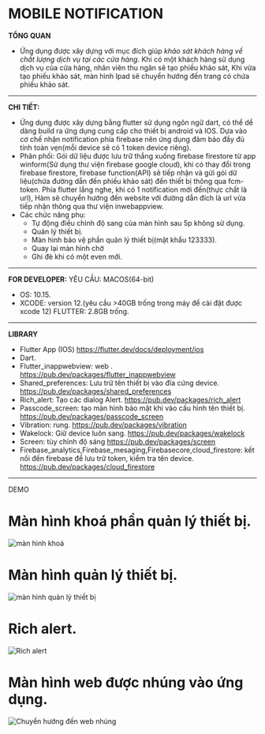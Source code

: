 # MOBILE NOTIFICATION
**TỔNG QUAN** 
- Ứng dụng được xây dựng với mục đích giúp *khảo sát khách hàng về chất lượng dịch vụ tại các cửa hàng*. Khi có một khách hàng sử dụng dịch vụ của cửa hàng, nhân viên thu ngân sẽ tạo phiếu khảo sát, Khi vừa tạo phiếu khảo sát, màn hình Ipad sẽ chuyển hướng đến trang có chứa phiếu khảo sát.
------------------
**CHI TIẾT:**
-   Ứng dụng được xây dựng bằng flutter sử dụng ngôn ngữ dart, có thể dể dàng build ra ứng dụng cung cấp cho thiết bị android và IOS. Dựa vào cơ chế nhận notification phía firebase nên ứng dụng đảm bảo đầy đủ tính toàn vẹn(mỗi device sẽ có 1 token device riêng).
-   Phân phối: Gói dữ liệu được lưu trữ thẳng xuống firebase firestore từ app winform(Sử dụng thư viện firebase google cloud), khi có thay đổi trong firebase firestore, firebase function(API) sẽ tiếp nhận và gửi gói dữ liệu(chứa đường dẫn đến phiếu khảo sát) đến thiết bị thông qua fcm-token. Phía flutter lắng nghe, khi có 1 notification mới đến(thực chất là url), Hàm sẽ chuyển hướng đến website với đường dẫn đích là url vừa tiếp nhận thông qua thư viện inwebappview.
-   Các chức năng phụ: 
    -	Tự động điều chỉnh độ sang của màn hình sau 5p không sử dụng.
    -	Quản lý thiết bị.
    -	Màn hình bảo vệ phần quản lý thiết bị(mật khẩu 123333).
    -	Quay lại màn hình chờ
    -	Ghi đè khi có một even mới.

------------------------------------------

**FOR DEVELOPER:**
YÊU CẦU:
MACOS(64-bit)
-	OS:  10.15.
-	XCODE: version 12.(yêu cầu >40GB trống trong máy để cài đặt được xcode 12)
FLUTTER: 2.8GB trống.
-------------------
**LIBRARY**
- Flutter App (IOS) https://flutter.dev/docs/deployment/ios
- Dart.
- Flutter_inappwebview: web . https://pub.dev/packages/flutter_inappwebview
- Shared_preferences: Lưu trữ tên thiết bị vào đĩa cứng device. https://pub.dev/packages/shared_preferences
- Rich_alert: Tạo các dialog Alert. https://pub.dev/packages/rich_alert
- Passcode_screen: tạo màn hình bảo mật khi vào cấu hình tên thiết bị. https://pub.dev/packages/passcode_screen
- Vibration: rung. https://pub.dev/packages/vibration
- Wakelock: Giữ device luôn sang. https://pub.dev/packages/wakelock
- Screen: tùy chỉnh độ sáng https://pub.dev/packages/screen
- Firebase_analytics,Firebase_mesaging,Firebasecore,cloud_firestore: kết nối đến firebase để lưu trữ token, kiểm tra tên device. https://pub.dev/packages/cloud_firestore

------------------------------------------

DEMO
# Màn hình khoá phần quản lý thiết bị.
![màn hình khoá](https://drive.google.com/uc?export=view&id=1cZU2HWMae6_4R_nBeWaFr24KtCBudhc8)


# Màn hình quản lý thiết bị.
![màn hình quản lý thiết bị](https://drive.google.com/uc?export=view&id=1LPSIWpJZnt24MobfxIhgsnPnMGjJ99HD)


# Rich alert.
![Rich alert](https://drive.google.com/uc?export=view&id=1GKGQnfmTSVMQINLq4u7_0NKmkCTex85m)


# Màn hình web được nhúng vào ứng dụng.
![Chuyển hướng đến web nhúng](https://drive.google.com/uc?export=view&id=1H2bNI0vnen1OMGakM-EXNb7oijPN2TKn)

